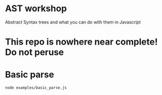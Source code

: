 # AST workshop

Abstract Syntax trees and what you can do with them in Javascript

# This repo is nowhere near complete! Do not peruse

# Basic parse

```
node examples/basic_parse.js
```
